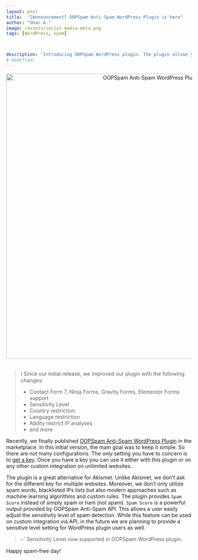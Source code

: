 ```yaml
---
layout: post
title:  "[Announcement] OOPSpam Anti-Spam WordPress Plugin is here"
author: "Onar A."
image: /assets/social-media-meta.png
tags: [WordPress, spam]



description: "Introducing OOPSpam WordPress plugin. The plugin allows your control spam threshold, supports major contact form plugins and much more."
# modified: 
---
```

<center>
<a href="https://wordpress.org/plugins/oopspam-anti-spam/">
<img loading="lazy"  width="772" alt="OOPSpam Anti-Spam WordPress Plugin" src="https://ps.w.org/oopspam-anti-spam/assets/screenshot-1.png">
</a>
</center>
<br/>

> ℹ️ Since our initial release, we improved our plugin with the following changes:
> - Contact Form 7, Ninja Forms, Gravity Forms, Elementor Forms support 
> - Sensitivity Level
> - Country restriction
> - Language restriction
> - Ability restrict IP analyses
> - and more

Recently, we finally published [OOPSpam Anti-Spam WordPress Plugin](https://wordpress.org/plugins/oopspam-anti-spam/) in the marketplace. In this initial version, the main goal was to keep it simple. So there are not many configurations. The only setting you have to concern is to [get a key](https://app.oopspam.com/Identity/Account/Register). Once you have a key you can use it either with this plugin or on any other custom integration on unlimited websites.

The plugin is a great alternative for Akismet. Unlike Akismet, we don’t ask for the different key for multiple websites. Moreover, we don’t only utilize spam words, blacklisted IPs lists but also modern approaches such as machine learning algorithms and custom rules. The plugin provides ```Spam Score``` instead of simply spam or ham (not spam). ```Spam Score``` is a powerful output provided by OOPSpam Anti-Spam API. This allows a user easily adjust the sensitivity level of spam detection. While this feature can be used on custom integration via API, in the future we are planning to provide a sensitive level setting for WordPress plugin users as well.

> ✅ Sensitivity Level now supported in OOPSpam WordPress plugin.


Happy spam-free day!